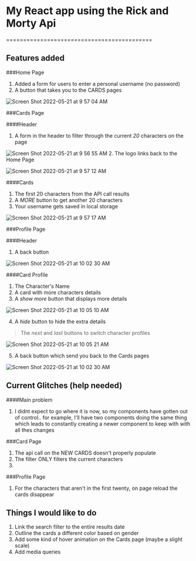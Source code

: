# My React app using the Rick and Morty Api
===========================================

## Features added

###Home Page 
1. Added a form for users to enter a personal username (no password)
2. A button that takes you to the CARDS pages

![Screen Shot 2022-05-21 at 9 57 04 AM](https://user-images.githubusercontent.com/92553207/169703309-9713bcd2-3b92-4903-b907-d1baea63eac2.png)

###Cards Page

####Header
1. A form in the header to filter through the current *20* characters on the page
 
![Screen Shot 2022-05-21 at 9 56 55 AM](https://user-images.githubusercontent.com/92553207/169703318-f3ea6e1e-c9d3-4cb0-964b-2e3440809c13.png)
2. The logo links back to the Home Page
 
![Screen Shot 2022-05-21 at 9 57 12 AM](https://user-images.githubusercontent.com/92553207/169703486-48b6224d-742f-4645-b2bf-d754cfac9f2f.png)


####Cards
1. The first 20 characters from the API call results
2. A *MORE* button to get another 20 characters
3. Your username gets saved in local storage

![Screen Shot 2022-05-21 at 9 57 17 AM](https://user-images.githubusercontent.com/92553207/169703430-b76f5e50-0088-467c-8c46-9cf4bfabab5c.png)


###Profile Page

####Header
1. A back button

![Screen Shot 2022-05-21 at 10 02 30 AM](https://user-images.githubusercontent.com/92553207/169703406-d3e0b115-c80c-4599-b352-480e73adff70.png)

####Card Profile

1. The Character's Name
2. A card with more characters details
3. A *show more* button that displays more details

![Screen Shot 2022-05-21 at 10 05 10 AM](https://user-images.githubusercontent.com/92553207/169703439-dda6a6c4-2bf1-4584-b4c5-b40d3f7ea57b.png)

4. A *hide* button to hide the extra details
> The *next* and *last* buttons to switch character profiles

![Screen Shot 2022-05-21 at 10 05 21 AM](https://user-images.githubusercontent.com/92553207/169703373-0a3d9f72-77cb-4ed1-8c14-36621fed898c.png)

5. A back button which send you back to the Cards pages

![Screen Shot 2022-05-21 at 10 02 30 AM](https://user-images.githubusercontent.com/92553207/169703465-d8c7a889-2904-49ad-abb7-3a84febdd001.png)


## Current Glitches (help needed)

####Main problem 

1. I didnt expect to go where it is now, so my components have gotten out of control.. for example, I'll have two components doing the same thing which leads to constantly creating a newer component to keep with with all thes changes

###Card Page

1. The api call on the NEW CARDS doesn't properly populate
2. The filter ONLY filters the current characters
3. 
###Profile Page

1. For the characters that aren't in the first twenty, on page reload the cards disappear

## Things I would like to do 

1. Link the search filter to the entire results date
2. Outline the cards a different color based on gender
3. Add some kind of hover animation on the Cards page (maybe a slight scale)
4. Add media queries
